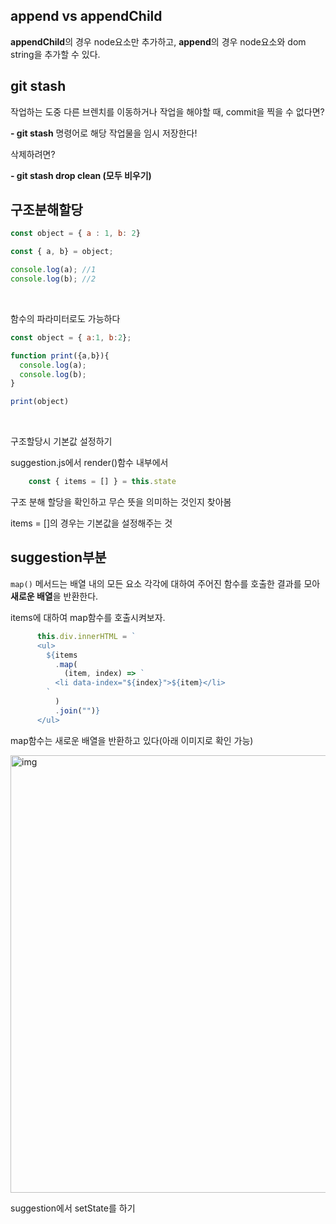 ## append vs appendChild

**appendChild**의 경우 node요소만 추가하고, **append**의 경우 node요소와 dom string을 추가할 수 있다.

## git stash

작업하는 도중 다른 브렌치를 이동하거나 작업을 해야할 때, commit을 찍을 수 없다면?

**- git stash** 명령어로 해당 작업물을 임시 저장한다! 

삭제하려면?

**- git stash drop clean (모두 비우기)**


## 구조분해할당

```js
const object = { a : 1, b: 2}

const { a, b} = object;

console.log(a); //1
console.log(b); //2

```

<br>

함수의 파라미터로도 가능하다

```js
const object = { a:1, b:2};

function print({a,b}){
  console.log(a);
  console.log(b);
}

print(object)
```

<br>

구조할당시 기본값 설정하기

suggestion.js에서 render()함수 내부에서 

```js
    const { items = [] } = this.state
```
구조 분해 할당을 확인하고 무슨 뜻을 의미하는 것인지 찾아봄

items = []의 경우는 기본값을 설정해주는 것


<!-- app에서 설정해준 초기값을 컴퍼넌트로 보내서 다시 state로 할당해준다...! -->
## suggestion부분


`map()` 메서드는 배열 내의 모든 요소 각각에 대하여 주어진 함수를 호출한 결과를 모아 **새로운 배열**을 반환한다.

items에 대하여 map함수를 호출시켜보자.

```js
      this.div.innerHTML = `
      <ul>
        ${items
          .map(
            (item, index) => `
          <li data-index="${index}">${item}</li>
        `
          )
          .join("")}
      </ul>

```

map함수는 새로운 배열을 반환하고 있다(아래 이미지로 확인 가능)

<img src="https://user-images.githubusercontent.com/68775082/220659767-d1ab56f1-96dc-488d-ac6d-58bb6703872d.png"  alt="img" width="700px"/>



suggestion에서 setState를 하기
